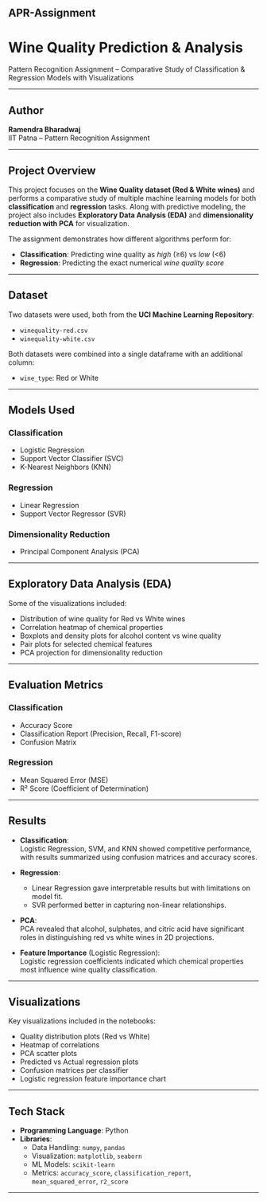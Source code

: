 ## APR-Assignment
# Wine Quality Prediction & Analysis  
Pattern Recognition Assignment – Comparative Study of Classification & Regression Models with Visualizations  

---

## Author  
**Ramendra Bharadwaj**  
IIT Patna – Pattern Recognition Assignment  

---

## Project Overview  
This project focuses on the **Wine Quality dataset (Red & White wines)** and performs a comparative study of multiple machine learning models for both **classification** and **regression** tasks. Along with predictive modeling, the project also includes **Exploratory Data Analysis (EDA)** and **dimensionality reduction with PCA** for visualization.  

The assignment demonstrates how different algorithms perform for:  
- **Classification**: Predicting wine quality as *high* (≥6) vs *low* (<6)  
- **Regression**: Predicting the exact numerical *wine quality score*  

---

## Dataset  
Two datasets were used, both from the **UCI Machine Learning Repository**:  
- `winequality-red.csv`  
- `winequality-white.csv`  

Both datasets were combined into a single dataframe with an additional column:  
- `wine_type`: Red or White  

---

## Models Used  

### Classification  
- Logistic Regression  
- Support Vector Classifier (SVC)  
- K-Nearest Neighbors (KNN)  

### Regression  
- Linear Regression  
- Support Vector Regressor (SVR)  

### Dimensionality Reduction  
- Principal Component Analysis (PCA)  

---

## Exploratory Data Analysis (EDA)  
Some of the visualizations included:  
- Distribution of wine quality for Red vs White wines  
- Correlation heatmap of chemical properties  
- Boxplots and density plots for alcohol content vs wine quality  
- Pair plots for selected chemical features  
- PCA projection for dimensionality reduction  

---

## Evaluation Metrics  

### Classification  
- Accuracy Score  
- Classification Report (Precision, Recall, F1-score)  
- Confusion Matrix  

### Regression  
- Mean Squared Error (MSE)  
- R² Score (Coefficient of Determination)  

---

## Results  

- **Classification**:  
  Logistic Regression, SVM, and KNN showed competitive performance, with results summarized using confusion matrices and accuracy scores.  

- **Regression**:  
  - Linear Regression gave interpretable results but with limitations on model fit.  
  - SVR performed better in capturing non-linear relationships.  

- **PCA**:  
  PCA revealed that alcohol, sulphates, and citric acid have significant roles in distinguishing red vs white wines in 2D projections.  

- **Feature Importance** (Logistic Regression):  
  Logistic regression coefficients indicated which chemical properties most influence wine quality classification.  

---

## Visualizations  

Key visualizations included in the notebooks:  
- Quality distribution plots (Red vs White)  
- Heatmap of correlations  
- PCA scatter plots  
- Predicted vs Actual regression plots  
- Confusion matrices per classifier  
- Logistic regression feature importance chart  

---

## Tech Stack  

- **Programming Language**: Python  
- **Libraries**:  
  - Data Handling: `numpy`, `pandas`  
  - Visualization: `matplotlib`, `seaborn`  
  - ML Models: `scikit-learn`  
  - Metrics: `accuracy_score`, `classification_report`, `mean_squared_error`, `r2_score`  

---

